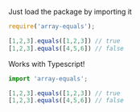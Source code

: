 Just load the package by importing it

```js
require('array-equals');

[1,2,3].equals([1,2,3]) // true
[1,2,3].equals([4,5,6]) // false
```

Works with Typescript!
```js
import 'array-equals';

[1,2,3].equals([1,2,3]) // true
[1,2,3].equals([4,5,6]) // false
```